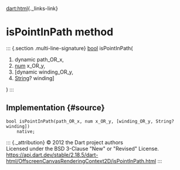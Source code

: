 [dart:html](../../dart-html/dart-html-library){._links-link}

isPointInPath method
====================

::: {.section .multi-line-signature}
[bool](../../dart-core/bool-class) isPointInPath(

1.  dynamic path\_OR\_x,
2.  [num](../../dart-core/num-class) x\_OR\_y,
3.  \[dynamic winding\_OR\_y,
4.  [String](../../dart-core/string-class)? winding\]

)
:::

Implementation {#source}
--------------

``` {.language-dart data-language="dart"}
bool isPointInPath(path_OR_x, num x_OR_y, [winding_OR_y, String? winding])
    native;
```

::: {._attribution}
© 2012 the Dart project authors\
Licensed under the BSD 3-Clause \"New\" or \"Revised\" License.\
<https://api.dart.dev/stable/2.18.5/dart-html/OffscreenCanvasRenderingContext2D/isPointInPath.html>
:::
